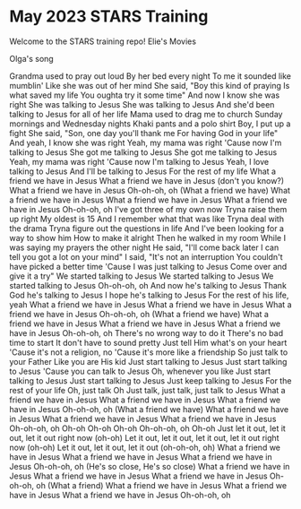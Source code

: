 # May 2023 STARS Training

Welcome to the STARS training repo!
Elie's Movies

Olga's song

Grandma used to pray out loud
By her bed every night
To me it sounded like mumblin'
Like she was out of her mind
She said, "Boy this kind of praying
Is what saved my life
You oughta try it some time"
And now I know she was right
She was talking to Jesus
She was talking to Jesus
And she'd been talking to Jesus for all of her life
Mama used to drag me to church
Sunday mornings and Wednesday nights
Khaki pants and a polo shirt
Boy, I put up a fight
She said, "Son, one day you'll thank me
For having God in your life"
And yeah, I know she was right
Yeah, my mama was right
'Cause now I'm talking to Jesus
She got me talking to Jesus
She got me talking to Jesus
Yeah, my mama was right
'Cause now I'm talking to Jesus
Yeah, I love talking to Jesus
And I'll be talking to Jesus
For the rest of my life
What a friend we have in Jesus
What a friend we have in Jesus (don't you know?)
What a friend we have in Jesus
Oh-oh-oh, oh
(What a friend we have)
What a friend we have in Jesus
What a friend we have in Jesus
What a friend we have in Jesus
Oh-oh-oh, oh
I've got three of my own now
Tryna raise them up right
My oldest is 15
And I remember what that was like
Tryna deal with the drama
Tryna figure out the questions in life
And I've been looking for a way to show him
How to make it alright
Then he walked in my room
While I was saying my prayers the other night
He said, "I'll come back later
I can tell you got a lot on your mind"
I said, "It's not an interruption
You couldn't have picked a better time
'Cause I was just talking to Jesus
Come over and give it a try"
We started talking to Jesus
We started talking to Jesus
We started talking to Jesus
Oh-oh-oh, oh
And now he's talking to Jesus
Thank God he's talking to Jesus
I hope he's talking to Jesus
For the rest of his life, yeah
What a friend we have in Jesus
What a friend we have in Jesus
What a friend we have in Jesus
Oh-oh-oh, oh
(What a friend we have)
What a friend we have in Jesus
What a friend we have in Jesus
What a friend we have in Jesus
Oh-oh-oh, oh
There's no wrong way to do it
There's no bad time to start
It don't have to sound pretty
Just tell Him what's on your heart
'Cause it's not a religion, no
'Cause it's more like a friendship
So just talk to your Father
Like you are His kid
Just start talking to Jesus
Just start talking to Jesus
'Cause you can talk to Jesus
Oh, whenever you like
Just start talking to Jesus
Just start talking to Jesus
Just keep talking to Jesus
For the rest of your life
Oh, just talk
Oh
Just talk, just talk, just talk to Jesus
What a friend we have in Jesus
What a friend we have in Jesus
What a friend we have in Jesus
Oh-oh-oh, oh
(What a friend we have)
What a friend we have in Jesus
What a friend we have in Jesus
What a friend we have in Jesus
Oh-oh-oh, oh
Oh-oh
Oh-oh
Oh-oh
Oh-oh-oh, oh
Oh-oh
Just let it out, let it out, let it out right now (oh-oh)
Let it out, let it out, let it out, let it out right now (oh-oh)
Let it out, let it out, let it out (oh-oh-oh, oh)
What a friend we have in Jesus
What a friend we have in Jesus
What a friend we have in Jesus
Oh-oh-oh, oh
(He's so close, He's so close)
What a friend we have in Jesus
What a friend we have in Jesus
What a friend we have in Jesus
Oh-oh-oh, oh
(What a friend)
What a friend we have in Jesus
What a friend we have in Jesus
What a friend we have in Jesus
Oh-oh-oh, oh
